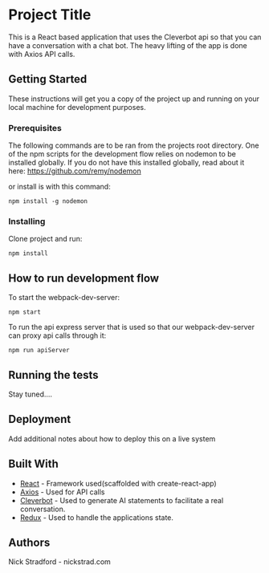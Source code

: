 # Project Title

This is a React based application that uses the Cleverbot api so that you can have a conversation with a chat bot. The heavy lifting of the app is done with Axios API calls.

## Getting Started
These instructions will get you a copy of the project up and running on your local machine for development purposes.

### Prerequisites
The following commands are to be ran from the projects root directory. One of the npm scripts for the development flow relies on nodemon to be installed globally. If you do not have this installed globally, read about it here:
https://github.com/remy/nodemon

or install is with this command:
```
npm install -g nodemon
```

### Installing

Clone project and run:
```
npm install
```

## How to run development flow

To start the webpack-dev-server:
```
npm start
```

To run the api express server that is used so that our webpack-dev-server can proxy api calls through it:
```
npm run apiServer
```
## Running the tests

Stay tuned....

## Deployment

Add additional notes about how to deploy this on a live system

## Built With

* [React](https://facebook.github.io/react/) - Framework used(scaffolded with create-react-app)
* [Axios](https://github.com/mzabriskie/axios) - Used for API calls
* [Cleverbot](https://www.cleverbot.com/api/) - Used to generate AI statements to facilitate a real conversation.
* [Redux](http://redux.js.org/) - Used to handle the applications state.

## Authors

Nick Stradford - nickstrad.com

